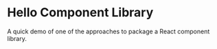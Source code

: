 # Hello Component Library
A quick demo of one of the approaches to package a React component library.